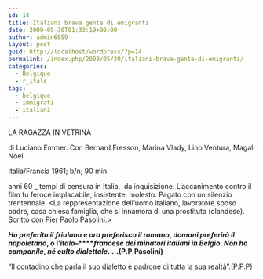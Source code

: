 ```yaml
---
id: 14
title: Italiani brava gente di emigranti
date: 2009-05-30T01:33:19+00:00
author: admin6059
layout: post
guid: http://localhost/wordpress/?p=14
permalink: /index.php/2009/05/30/italiani-brava-gente-di-emigranti/
categories:
  - Belgique
  - r_itals
tags:
  - belgique
  - immigrati
  - italiani
---
```

LA RAGAZZA IN VETRINA
  
di Luciano Emmer. Con Bernard Fresson, Marina Vlady, Lino Ventura, Magali Noel.
  
Italia/Francia 1961; b/n; 90 min.

anni 60 _ tempi di censura in Italia,  da inquisizione. L’accanimento contro il film fu feroce implacabile, insistente, molesto. Pagato con un silenzio trentennale. <La reppresentazione dell’uomo italiano, lavoratore sposo padre, casa chiesa famiglia, che si innamora di una prostituta (olandese). Scritto con Pier Paolo Pasolini.>

**_Ho preferito il friulano e ora preferisco il romano_, _domani preferirò il napoletano_, o l&#8217;_italo_&#8211;****_francese dei minatori italiani in Belgio_. _Non ho campanile_, _né culto dialettale_.** **&#8230;(P.P.Pasolini)**

“Il contadino che parla il suo dialetto è padrone di tutta la sua realtà”.(P.P.P)